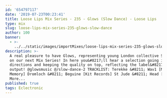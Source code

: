 ```yaml
---
id: '654797117'
date: '2019-07-23T00:23:41'
title: Loose Lips Mix Series - 235 - Glows (Slow Dance) - Loose Lips
type: mix
slug: loose-lips-mix-series-235-glows-slow-dance
author: 100
banner:
  - >-
    ../../static/images/importMixes/loose-lips-mix-series-235-glows-slow-dance/image3173.jpeg
description: >-
  A real pleasure to have Glows, representing young London collective Slow Dance
  on our next Mix Series! In here you&#8217;ll hear a selection going in many
  directions and keeping the quality on top, reflecting the label&#8217;s
  output! @glowsmusic @/slow-dance-2 TRACKLIST: Terekke &#8211; Wav1 [Music Is
  Memory] Dromloch &#8211; Beguine [Kit Records] St Jude &#8211; Head [...]Read
  More...
published: true
tags: Eclectronic
---
```

